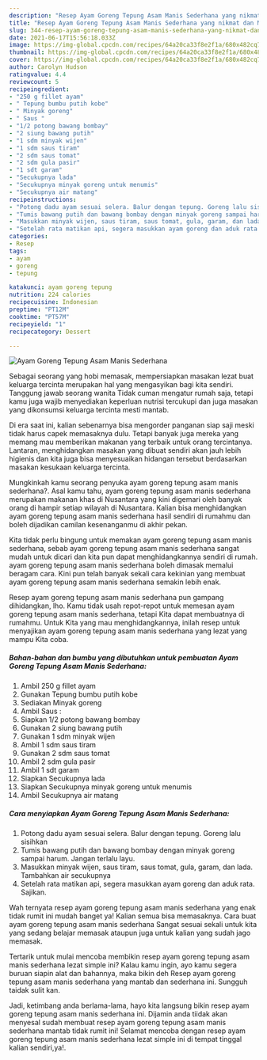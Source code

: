 ```yaml
---
description: "Resep Ayam Goreng Tepung Asam Manis Sederhana yang nikmat dan Mudah Dibuat"
title: "Resep Ayam Goreng Tepung Asam Manis Sederhana yang nikmat dan Mudah Dibuat"
slug: 344-resep-ayam-goreng-tepung-asam-manis-sederhana-yang-nikmat-dan-mudah-dibuat
date: 2021-06-17T15:56:18.033Z
image: https://img-global.cpcdn.com/recipes/64a20ca33f8e2f1a/680x482cq70/ayam-goreng-tepung-asam-manis-sederhana-foto-resep-utama.jpg
thumbnail: https://img-global.cpcdn.com/recipes/64a20ca33f8e2f1a/680x482cq70/ayam-goreng-tepung-asam-manis-sederhana-foto-resep-utama.jpg
cover: https://img-global.cpcdn.com/recipes/64a20ca33f8e2f1a/680x482cq70/ayam-goreng-tepung-asam-manis-sederhana-foto-resep-utama.jpg
author: Carolyn Hudson
ratingvalue: 4.4
reviewcount: 5
recipeingredient:
- "250 g fillet ayam"
- " Tepung bumbu putih kobe"
- " Minyak goreng"
- " Saus "
- "1/2 potong bawang bombay"
- "2 siung bawang putih"
- "1 sdm minyak wijen"
- "1 sdm saus tiram"
- "2 sdm saus tomat"
- "2 sdm gula pasir"
- "1 sdt garam"
- "Secukupnya lada"
- "Secukupnya minyak goreng untuk menumis"
- "Secukupnya air matang"
recipeinstructions:
- "Potong dadu ayam sesuai selera. Balur dengan tepung. Goreng lalu sisihkan"
- "Tumis bawang putih dan bawang bombay dengan minyak goreng sampai harum. Jangan terlalu layu."
- "Masukkan minyak wijen, saus tiram, saus tomat, gula, garam, dan lada. Tambahkan air secukupnya"
- "Setelah rata matikan api, segera masukkan ayam goreng dan aduk rata. Sajikan."
categories:
- Resep
tags:
- ayam
- goreng
- tepung

katakunci: ayam goreng tepung 
nutrition: 224 calories
recipecuisine: Indonesian
preptime: "PT12M"
cooktime: "PT57M"
recipeyield: "1"
recipecategory: Dessert

---
```



![Ayam Goreng Tepung Asam Manis Sederhana](https://img-global.cpcdn.com/recipes/64a20ca33f8e2f1a/680x482cq70/ayam-goreng-tepung-asam-manis-sederhana-foto-resep-utama.jpg)

Sebagai seorang yang hobi memasak, mempersiapkan masakan lezat buat keluarga tercinta merupakan hal yang mengasyikan bagi kita sendiri. Tanggung jawab seorang  wanita Tidak cuman mengatur rumah saja, tetapi kamu juga wajib menyediakan keperluan nutrisi tercukupi dan juga masakan yang dikonsumsi keluarga tercinta mesti mantab.

Di era  saat ini, kalian sebenarnya bisa mengorder panganan siap saji meski tidak harus capek memasaknya dulu. Tetapi banyak juga mereka yang memang mau memberikan makanan yang terbaik untuk orang tercintanya. Lantaran, menghidangkan masakan yang dibuat sendiri akan jauh lebih higienis dan kita juga bisa menyesuaikan hidangan tersebut berdasarkan masakan kesukaan keluarga tercinta. 



Mungkinkah kamu seorang penyuka ayam goreng tepung asam manis sederhana?. Asal kamu tahu, ayam goreng tepung asam manis sederhana merupakan makanan khas di Nusantara yang kini digemari oleh banyak orang di hampir setiap wilayah di Nusantara. Kalian bisa menghidangkan ayam goreng tepung asam manis sederhana hasil sendiri di rumahmu dan boleh dijadikan camilan kesenanganmu di akhir pekan.

Kita tidak perlu bingung untuk memakan ayam goreng tepung asam manis sederhana, sebab ayam goreng tepung asam manis sederhana sangat mudah untuk dicari dan kita pun dapat menghidangkannya sendiri di rumah. ayam goreng tepung asam manis sederhana boleh dimasak memalui beragam cara. Kini pun telah banyak sekali cara kekinian yang membuat ayam goreng tepung asam manis sederhana semakin lebih enak.

Resep ayam goreng tepung asam manis sederhana pun gampang dihidangkan, lho. Kamu tidak usah repot-repot untuk memesan ayam goreng tepung asam manis sederhana, tetapi Kita dapat membuatnya di rumahmu. Untuk Kita yang mau menghidangkannya, inilah resep untuk menyajikan ayam goreng tepung asam manis sederhana yang lezat yang mampu Kita coba.

<!--inarticleads1-->

##### Bahan-bahan dan bumbu yang dibutuhkan untuk pembuatan Ayam Goreng Tepung Asam Manis Sederhana:

1. Ambil 250 g fillet ayam
1. Gunakan  Tepung bumbu putih kobe
1. Sediakan  Minyak goreng
1. Ambil  Saus :
1. Siapkan 1/2 potong bawang bombay
1. Gunakan 2 siung bawang putih
1. Gunakan 1 sdm minyak wijen
1. Ambil 1 sdm saus tiram
1. Gunakan 2 sdm saus tomat
1. Ambil 2 sdm gula pasir
1. Ambil 1 sdt garam
1. Siapkan Secukupnya lada
1. Siapkan Secukupnya minyak goreng untuk menumis
1. Ambil Secukupnya air matang




<!--inarticleads2-->

##### Cara menyiapkan Ayam Goreng Tepung Asam Manis Sederhana:

1. Potong dadu ayam sesuai selera. Balur dengan tepung. Goreng lalu sisihkan
1. Tumis bawang putih dan bawang bombay dengan minyak goreng sampai harum. Jangan terlalu layu.
1. Masukkan minyak wijen, saus tiram, saus tomat, gula, garam, dan lada. Tambahkan air secukupnya
1. Setelah rata matikan api, segera masukkan ayam goreng dan aduk rata. Sajikan.




Wah ternyata resep ayam goreng tepung asam manis sederhana yang enak tidak rumit ini mudah banget ya! Kalian semua bisa memasaknya. Cara buat ayam goreng tepung asam manis sederhana Sangat sesuai sekali untuk kita yang sedang belajar memasak ataupun juga untuk kalian yang sudah jago memasak.

Tertarik untuk mulai mencoba membikin resep ayam goreng tepung asam manis sederhana lezat simple ini? Kalau kamu ingin, ayo kamu segera buruan siapin alat dan bahannya, maka bikin deh Resep ayam goreng tepung asam manis sederhana yang mantab dan sederhana ini. Sungguh taidak sulit kan. 

Jadi, ketimbang anda berlama-lama, hayo kita langsung bikin resep ayam goreng tepung asam manis sederhana ini. Dijamin anda tiidak akan menyesal sudah membuat resep ayam goreng tepung asam manis sederhana mantab tidak rumit ini! Selamat mencoba dengan resep ayam goreng tepung asam manis sederhana lezat simple ini di tempat tinggal kalian sendiri,ya!.

